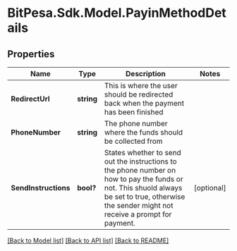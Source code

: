 # BitPesa.Sdk.Model.PayinMethodDetails
## Properties

Name | Type | Description | Notes
------------ | ------------- | ------------- | -------------
**RedirectUrl** | **string** | This is where the user should be redirected back when the payment has been finished | 
**PhoneNumber** | **string** | The phone number where the funds should be collected from | 
**SendInstructions** | **bool?** | States whether to send out the instructions to the phone number on how to pay the funds or not. This shuold always be set to true, otherwise the sender might not receive a prompt for payment. | [optional] 

[[Back to Model list]](../README.md#documentation-for-models) [[Back to API list]](../README.md#documentation-for-api-endpoints) [[Back to README]](../README.md)


